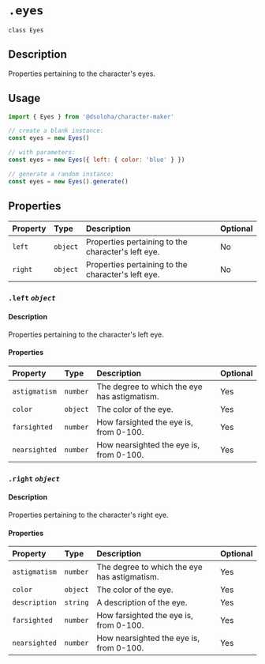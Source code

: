 # `.eyes`

`class Eyes`

## Description

Properties pertaining to the character's eyes.

## Usage

```js
import { Eyes } from '@dsoloha/character-maker'

// create a blank instance:
const eyes = new Eyes()

// with parameters:
const eyes = new Eyes({ left: { color: 'blue' } })

// generate a random instance:
const eyes = new Eyes().generate()
```

## Properties

| Property | Type     | Description                                        | Optional |
|:---------|:---------|:---------------------------------------------------|:---------|
| `left`   | `object` | Properties pertaining to the character's left eye. | No       |
| `right`  | `object` | Properties pertaining to the character's left eye. | No       |

### `.left` *`object`*

#### Description

Properties pertaining to the character's left eye.

#### Properties

| Property      | Type     | Description                                  | Optional |
|:--------------|:---------|:---------------------------------------------|:---------|
| `astigmatism` | `number` | The degree to which the eye has astigmatism. | Yes      |
| `color`       | `object` | The color of the eye.                        | Yes      |
| `farsighted`  | `number` | How farsighted the eye is, from 0-100.       | Yes      |
| `nearsighted` | `number` | How nearsighted the eye is, from 0-100.      | Yes      |

### `.right` *`object`*

#### Description

Properties pertaining to the character's right eye.

#### Properties

| Property      | Type     | Description                                  | Optional |
|:--------------|:---------|:---------------------------------------------|:---------|
| `astigmatism` | `number` | The degree to which the eye has astigmatism. | Yes      |
| `color`       | `object` | The color of the eye.                        | Yes      |
| `description` | `string` | A description of the eye.                    | Yes      |
| `farsighted`  | `number` | How farsighted the eye is, from 0-100.       | Yes      |
| `nearsighted` | `number` | How nearsighted the eye is, from 0-100.      | Yes      |


